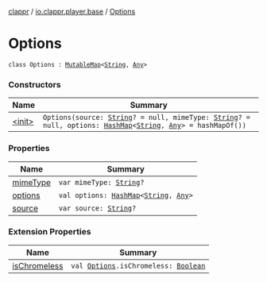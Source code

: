 [clappr](../../index.md) / [io.clappr.player.base](../index.md) / [Options](./index.md)

# Options

`class Options : `[`MutableMap`](https://kotlinlang.org/api/latest/jvm/stdlib/kotlin.collections/-mutable-map/index.html)`<`[`String`](https://kotlinlang.org/api/latest/jvm/stdlib/kotlin/-string/index.html)`, `[`Any`](https://kotlinlang.org/api/latest/jvm/stdlib/kotlin/-any/index.html)`>`

### Constructors

| Name | Summary |
|---|---|
| [&lt;init&gt;](-init-.md) | `Options(source: `[`String`](https://kotlinlang.org/api/latest/jvm/stdlib/kotlin/-string/index.html)`? = null, mimeType: `[`String`](https://kotlinlang.org/api/latest/jvm/stdlib/kotlin/-string/index.html)`? = null, options: `[`HashMap`](https://developer.android.com/reference/java/util/HashMap.html)`<`[`String`](https://kotlinlang.org/api/latest/jvm/stdlib/kotlin/-string/index.html)`, `[`Any`](https://kotlinlang.org/api/latest/jvm/stdlib/kotlin/-any/index.html)`> = hashMapOf())` |

### Properties

| Name | Summary |
|---|---|
| [mimeType](mime-type.md) | `var mimeType: `[`String`](https://kotlinlang.org/api/latest/jvm/stdlib/kotlin/-string/index.html)`?` |
| [options](options.md) | `val options: `[`HashMap`](https://developer.android.com/reference/java/util/HashMap.html)`<`[`String`](https://kotlinlang.org/api/latest/jvm/stdlib/kotlin/-string/index.html)`, `[`Any`](https://kotlinlang.org/api/latest/jvm/stdlib/kotlin/-any/index.html)`>` |
| [source](source.md) | `var source: `[`String`](https://kotlinlang.org/api/latest/jvm/stdlib/kotlin/-string/index.html)`?` |

### Extension Properties

| Name | Summary |
|---|---|
| [isChromeless](../../io.clappr.player.extensions/is-chromeless.md) | `val `[`Options`](./index.md)`.isChromeless: `[`Boolean`](https://kotlinlang.org/api/latest/jvm/stdlib/kotlin/-boolean/index.html) |
